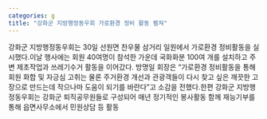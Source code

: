 ```yaml
---
categories: g
title: "강화군 지방행정동우회 가로환경 정비 활동 펼쳐"
---
```

강화군 지방행정동우회는 30일 선원면 찬우물 삼거리 일원에서 가로환경 정비활동을 실시했다.이날 행사에는 회원 40여명이 참석한 가운데 국화화분 100여 개를 설치하고 주변 제초작업과 쓰레기수거 활동을 이어갔다. 방명일 회장은 “가로환경 정비활동을 통해 회원 화합 및 자긍심 고취는 물론 주거환경 개선과 관광객들이 다시 찾고 싶은 깨끗한 고장으로 만드는데 작으나마 도움이 되기를 바란다”고 소감을 전했다.한편 강화군 지방행정동우회는 강화군 퇴직공무원들로 구성되어 매년 정기적인 봉사활동 함께 재능기부를 통해 읍면사무소에서 민원상담 등 활동